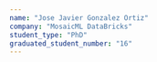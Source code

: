 ```yaml
---
name: "Jose Javier Gonzalez Ortiz"
company: "MosaicML DataBricks"
student_type: "PhD"
graduated_student_number: "16"
---
```

